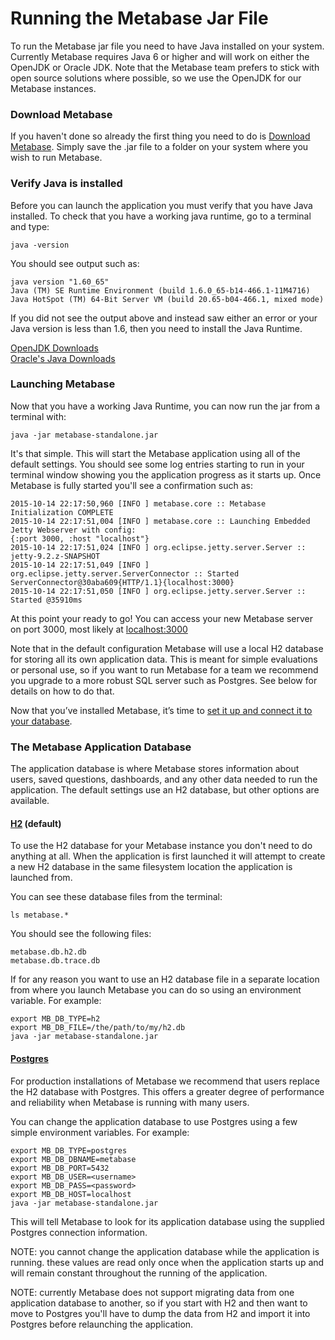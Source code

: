 # Running the Metabase Jar File

To run the Metabase jar file you need to have Java installed on your system.  Currently Metabase requires Java 6 or higher and will work on either the OpenJDK or Oracle JDK.  Note that the Metabase team prefers to stick with open source solutions where possible, so we use the OpenJDK for our Metabase instances.

### Download Metabase

If you haven't done so already the first thing you need to do is [Download Metabase](http://www.metabase.com/start/jar.html).  Simply save the .jar file to a folder on your system where you wish to run Metabase.


### Verify Java is installed

Before you can launch the application you must verify that you have Java installed.  To check that you have a working java runtime, go to a terminal and type:

    java -version

You should see output such as:

    java version "1.60_65"
    Java (TM) SE Runtime Environment (build 1.6.0_65-b14-466.1-11M4716)
    Java HotSpot (TM) 64-Bit Server VM (build 20.65-b04-466.1, mixed mode)

If you did not see the output above and instead saw either an error or your Java version is less than 1.6, then you need to install the Java Runtime.

[OpenJDK Downloads](http://openjdk.java.net/install/)  
[Oracle's Java Downloads](http://www.oracle.com/technetwork/java/javase/downloads/index.html)


### Launching Metabase

Now that you have a working Java Runtime, you can now run the jar from a terminal with:

    java -jar metabase-standalone.jar

It's that simple.  This will start the Metabase application using all of the default settings.  You should see some log entries starting to run in your terminal window showing you the application progress as it starts up.  Once Metabase is fully started you'll see a confirmation such as:

    2015-10-14 22:17:50,960 [INFO ] metabase.core :: Metabase Initialization COMPLETE
    2015-10-14 22:17:51,004 [INFO ] metabase.core :: Launching Embedded Jetty Webserver with config:
    {:port 3000, :host "localhost"}
    2015-10-14 22:17:51,024 [INFO ] org.eclipse.jetty.server.Server :: jetty-9.2.z-SNAPSHOT
    2015-10-14 22:17:51,049 [INFO ] org.eclipse.jetty.server.ServerConnector :: Started ServerConnector@30aba609{HTTP/1.1}{localhost:3000}
    2015-10-14 22:17:51,050 [INFO ] org.eclipse.jetty.server.Server :: Started @35910ms

At this point your ready to go!  You can access your new Metabase server on port 3000, most likely at [localhost:3000](http://localhost:3000)

Note that in the default configuration Metabase will use a local H2 database for storing all its own application data.  This is meant for simple evaluations or personal use, so if you want to run Metabase for a team we recommend you upgrade to a more robust SQL server such as Postgres.  See below for details on how to do that.

Now that you’ve installed Metabase, it’s time to [set it up and connect it to your database](/docs/setting-up-metabase.md).


### The Metabase Application Database

The application database is where Metabase stores information about users, saved questions, dashboards, and any other data needed to run the application.  The default settings use an H2 database, but other options are available.

#### [H2](http://www.h2database.com/) (default)
To use the H2 database for your Metabase instance you don't need to do anything at all.  When the application is first launched it will attempt to create a new H2 database in the same filesystem location the application is launched from.

You can see these database files from the terminal:

    ls metabase.*

You should see the following files:

    metabase.db.h2.db
    metabase.db.trace.db

If for any reason you want to use an H2 database file in a separate location from where you launch Metabase you can do so using an environment variable.  For example:

    export MB_DB_TYPE=h2
    export MB_DB_FILE=/the/path/to/my/h2.db
    java -jar metabase-standalone.jar

#### [Postgres](http://www.postgresql.org/)
For production installations of Metabase we recommend that users replace the H2 database with Postgres.  This offers a greater degree of performance and reliability when Metabase is running with many users.

You can change the application database to use Postgres using a few simple environment variables. For example:

    export MB_DB_TYPE=postgres
    export MB_DB_DBNAME=metabase
    export MB_DB_PORT=5432
    export MB_DB_USER=<username>
    export MB_DB_PASS=<password>
    export MB_DB_HOST=localhost
    java -jar metabase-standalone.jar

This will tell Metabase to look for its application database using the supplied Postgres connection information.

NOTE: you cannot change the application database while the application is running.  these values are read only once when the application starts up and will remain constant throughout the running of the application.

NOTE: currently Metabase does not support migrating data from one application database to another, so if you start with H2 and then want to move to Postgres you'll have to dump the data from H2 and import it into Postgres before relaunching the application.
